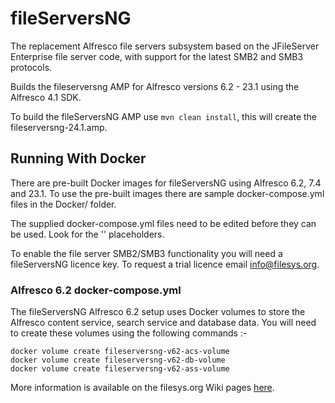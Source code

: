 # fileServersNG
The replacement Alfresco file servers subsystem based on the JFileServer Enterprise file server code,
with support for the latest SMB2 and SMB3 protocols.

Builds the fileserversng AMP for Alfresco versions 6.2 - 23.1 using the Alfresco 4.1 SDK.

To build the fileServersNG AMP use `mvn clean install`, this will create the fileserversng-24.1.amp.

## Running With Docker
There are pre-built Docker images for fileServersNG using Alfresco 6.2, 7.4 and 23.1. To use the pre-built
images there are sample docker-compose.yml files in the Docker/ folder.

The supplied docker-compose.yml files need to be edited before they can be used. Look for the '<MAP-TO-A-LOCAL-FOLDER>'
placeholders.

To enable the file server SMB2/SMB3 functionality you will need a fileServersNG licence key. To request a trial licence
email info@filesys.org.

### Alfresco 6.2 docker-compose.yml
The fileServersNG Alfresco 6.2 setup uses Docker volumes to store the Alfresco content service, search service and 
database data. You will need to create these volumes using the following commands :-

    docker volume create fileserversng-v62-acs-volume
    docker volume create fileserversng-v62-db-volume
    docker volume create fileserversng-v62-ass-volume

More information is available on the filesys.org Wiki pages [here](http://www.filesys.org/wiki/index.php).
